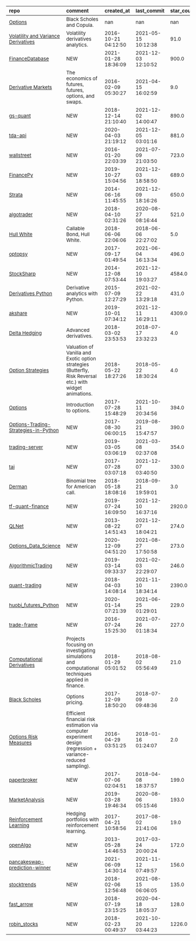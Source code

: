 | <sub>repo</sub>                                                                                                                          | <sub>comment</sub>                                                                                                      | <sub>created_at</sub>          | <sub>last_commit</sub>         | <sub>star_count</sub>   | <sub>repo_status</sub>              | <sub>rating</sub>   |
|:-----------------------------------------------------------------------------------------------------------------------------------------|:------------------------------------------------------------------------------------------------------------------------|:-------------------------------|:-------------------------------|:------------------------|:------------------------------------|:--------------------|
| <sub>[Options](https://github.com/PHBS/2018.M1.ASP/tree/master/py)</sub>                                                                 | <sub>Black Scholes and Copula.</sub>                                                                                    | <sub>nan</sub>                 | <sub>nan</sub>                 | <sub>nan</sub>          | <sub>:heavy_check_mark:</sub>       | <sub></sub>         |
| <sub>[Volatility and Variance Derivatives](https://github.com/yhilpisch/lvvd/tree/master/lvvd)</sub>                                     | <sub>Volatility derivatives analytics.</sub>                                                                            | <sub>2016-10-21 04:12:50</sub> | <sub>2021-05-15 10:12:38</sub> | <sub>91.0</sub>         | <sub>:heavy_check_mark:</sub>       | <sub></sub>         |
| <sub>[FinanceDatabase](https://github.com/JerBouma/FinanceDatabase)</sub>                                                                | <sub>NEW</sub>                                                                                                          | <sub>2021-01-28 18:36:09</sub> | <sub>2021-12-03 12:10:52</sub> | <sub>900.0</sub>        | <sub>:heavy_check_mark:</sub>       | <sub></sub>         |
| <sub>[Derivative Markets](https://github.com/broughtj/Fin6470/tree/master/Notebooks)</sub>                                               | <sub>The economics of futures, futures, options, and swaps.</sub>                                                       | <sub>2016-02-09 05:30:27</sub> | <sub>2021-04-15 16:02:59</sub> | <sub>9.0</sub>          | <sub>:heavy_check_mark:</sub>       | <sub></sub>         |
| <sub>[gs-quant](https://github.com/goldmansachs/gs-quant)</sub>                                                                          | <sub>NEW</sub>                                                                                                          | <sub>2018-12-14 21:10:40</sub> | <sub>2021-12-02 14:00:47</sub> | <sub>890.0</sub>        | <sub>:heavy_check_mark:</sub>       | <sub></sub>         |
| <sub>[tda-api](https://github.com/alexgolec/tda-api)</sub>                                                                               | <sub>NEW</sub>                                                                                                          | <sub>2020-04-03 21:19:12</sub> | <sub>2021-12-05 03:01:16</sub> | <sub>881.0</sub>        | <sub>:heavy_check_mark:</sub>       | <sub></sub>         |
| <sub>[wallstreet](https://github.com/mcdallas/wallstreet)</sub>                                                                          | <sub>NEW</sub>                                                                                                          | <sub>2016-01-20 22:03:39</sub> | <sub>2021-07-09 21:03:50</sub> | <sub>723.0</sub>        | <sub>:heavy_check_mark:</sub>       | <sub></sub>         |
| <sub>[FinancePy](https://github.com/domokane/FinancePy)</sub>                                                                            | <sub>NEW</sub>                                                                                                          | <sub>2019-10-27 15:04:56</sub> | <sub>2021-12-03 18:58:50</sub> | <sub>689.0</sub>        | <sub>:heavy_check_mark:</sub>       | <sub></sub>         |
| <sub>[Strata](https://github.com/OpenGamma/Strata)</sub>                                                                                 | <sub>NEW</sub>                                                                                                          | <sub>2014-06-16 11:45:55</sub> | <sub>2021-12-09 18:16:26</sub> | <sub>650.0</sub>        | <sub>:heavy_check_mark:</sub>       | <sub></sub>         |
| <sub>[algotrader](https://github.com/torreyleonard/algotrader)</sub>                                                                     | <sub>NEW</sub>                                                                                                          | <sub>2018-04-10 02:31:26</sub> | <sub>2020-08-27 08:16:44</sub> | <sub>521.0</sub>        | <sub>:heavy_check_mark:</sub>       | <sub></sub>         |
| <sub>[Hull White](https://github.com/rstreppa/valuation-callables-HullWhite/blob/master/CallableBond_HullWhite.ipynb)</sub>              | <sub>Callable Bond, Hull White.</sub>                                                                                   | <sub>2018-06-06 22:06:06</sub> | <sub>2018-06-06 22:27:02</sub> | <sub>5.0</sub>          | <sub>:heavy_multiplication_x:</sub> | <sub></sub>         |
| <sub>[optopsy](https://github.com/michaelchu/optopsy)</sub>                                                                              | <sub>NEW</sub>                                                                                                          | <sub>2017-09-17 01:49:54</sub> | <sub>2021-06-04 16:13:34</sub> | <sub>496.0</sub>        | <sub>:heavy_check_mark:</sub>       | <sub></sub>         |
| <sub>[StockSharp](https://github.com/StockSharp/StockSharp)</sub>                                                                        | <sub>NEW</sub>                                                                                                          | <sub>2014-12-08 07:53:44</sub> | <sub>2021-12-10 19:03:27</sub> | <sub>4584.0</sub>       | <sub>:heavy_check_mark:</sub>       | <sub></sub>         |
| <sub>[Derivatives Python](https://github.com/yhilpisch/dawp/tree/master/python36)</sub>                                                  | <sub>Derivative analytics with Python.</sub>                                                                            | <sub>2015-07-09 12:27:29</sub> | <sub>2021-02-22 13:29:18</sub> | <sub>431.0</sub>        | <sub>:heavy_check_mark:</sub>       | <sub></sub>         |
| <sub>[akshare](https://github.com/jindaxiang/akshare)</sub>                                                                              | <sub>NEW</sub>                                                                                                          | <sub>2019-10-01 07:34:12</sub> | <sub>2021-12-11 16:29:11</sub> | <sub>4309.0</sub>       | <sub>:heavy_check_mark:</sub>       | <sub></sub>         |
| <sub>[Delta Hedging](https://github.com/RobinsonGarcia/delta-hedging)</sub>                                                              | <sub>Advanced derivatives.</sub>                                                                                        | <sub>2018-03-02 23:53:53</sub> | <sub>2018-07-17 23:32:23</sub> | <sub>4.0</sub>          | <sub>:heavy_multiplication_x:</sub> | <sub></sub>         |
| <sub>[Option Strategies](https://github.com/rstreppa/valuation-OptionStrategies)</sub>                                                   | <sub>Valuation of Vanilla and Exotic option strategies (Butterfly, Risk Reversal etc.) with widget animations.</sub>    | <sub>2018-05-22 18:27:26</sub> | <sub>2018-05-22 18:30:24</sub> | <sub>4.0</sub>          | <sub>:heavy_multiplication_x:</sub> | <sub></sub>         |
| <sub>[Options](https://github.com/QuantConnect/Tutorials/tree/master/06%20Introduction%20to%20Options%5B%5D)</sub>                       | <sub>Introduction to options.</sub>                                                                                     | <sub>2017-07-28 15:48:29</sub> | <sub>2021-10-11 20:34:56</sub> | <sub>394.0</sub>        | <sub>:heavy_check_mark:</sub>       | <sub></sub>         |
| <sub>[Options-Trading-Strategies-in-Python](https://github.com/PyPatel/Options-Trading-Strategies-in-Python)</sub>                       | <sub>NEW</sub>                                                                                                          | <sub>2017-08-30 06:00:15</sub> | <sub>2019-08-21 15:47:57</sub> | <sub>390.0</sub>        | <sub>:heavy_multiplication_x:</sub> | <sub></sub>         |
| <sub>[trading-server](https://github.com/s-brez/trading-server)</sub>                                                                    | <sub>NEW</sub>                                                                                                          | <sub>2019-03-05 03:06:19</sub> | <sub>2021-03-08 02:37:08</sub> | <sub>354.0</sub>        | <sub>:heavy_check_mark:</sub>       | <sub></sub>         |
| <sub>[tai](https://github.com/fremantle-industries/tai)</sub>                                                                            | <sub>NEW</sub>                                                                                                          | <sub>2017-07-28 03:07:18</sub> | <sub>2021-12-07 03:40:50</sub> | <sub>330.0</sub>        | <sub>:heavy_check_mark:</sub>       | <sub></sub>         |
| <sub>[Derman](https://github.com/rstreppa/valuation-convertibles-Goldman1994/blob/master/ConvertibleBond_Goldman1994_Derman.ipynb)</sub> | <sub>Binomial tree for American call.</sub>                                                                             | <sub>2018-05-18 18:08:16</sub> | <sub>2018-09-21 19:59:01</sub> | <sub>3.0</sub>          | <sub>:heavy_multiplication_x:</sub> | <sub></sub>         |
| <sub>[tf-quant-finance](https://github.com/google/tf-quant-finance)</sub>                                                                | <sub>NEW</sub>                                                                                                          | <sub>2019-07-24 16:09:50</sub> | <sub>2021-12-10 16:37:16</sub> | <sub>2920.0</sub>       | <sub>:heavy_check_mark:</sub>       | <sub></sub>         |
| <sub>[QLNet](https://github.com/amaggiulli/QLNet)</sub>                                                                                  | <sub>NEW</sub>                                                                                                          | <sub>2013-08-22 14:51:43</sub> | <sub>2021-12-07 18:04:21</sub> | <sub>274.0</sub>        | <sub>:heavy_check_mark:</sub>       | <sub></sub>         |
| <sub>[Options_Data_Science](https://github.com/yugedata/Options_Data_Science)</sub>                                                      | <sub>NEW</sub>                                                                                                          | <sub>2020-12-09 04:51:20</sub> | <sub>2021-08-27 17:50:58</sub> | <sub>273.0</sub>        | <sub>:heavy_check_mark:</sub>       | <sub></sub>         |
| <sub>[AlgorithmicTrading](https://github.com/JerBouma/AlgorithmicTrading)</sub>                                                          | <sub>NEW</sub>                                                                                                          | <sub>2019-03-14 09:33:37</sub> | <sub>2021-02-03 22:29:07</sub> | <sub>246.0</sub>        | <sub>:heavy_check_mark:</sub>       | <sub></sub>         |
| <sub>[quant-trading](https://github.com/je-suis-tm/quant-trading)</sub>                                                                  | <sub>NEW</sub>                                                                                                          | <sub>2018-04-03 14:08:14</sub> | <sub>2021-11-10 18:34:14</sub> | <sub>2390.0</sub>       | <sub>:heavy_check_mark:</sub>       | <sub></sub>         |
| <sub>[huobi_futures_Python](https://github.com/hbdmapi/huobi_futures_Python)</sub>                                                       | <sub>NEW</sub>                                                                                                          | <sub>2020-01-14 07:21:39</sub> | <sub>2021-06-25 01:29:01</sub> | <sub>229.0</sub>        | <sub>:heavy_check_mark:</sub>       | <sub></sub>         |
| <sub>[trade-frame](https://github.com/rburkholder/trade-frame)</sub>                                                                     | <sub>NEW</sub>                                                                                                          | <sub>2016-07-24 15:25:30</sub> | <sub>2021-07-26 01:18:34</sub> | <sub>227.0</sub>        | <sub>:heavy_check_mark:</sub>       | <sub></sub>         |
| <sub>[Computational Derivatives](https://github.com/chenbowen184/Computational_Finance)</sub>                                            | <sub>Projects focusing on investigating simulations and computational techniques applied in finance.</sub>              | <sub>2018-01-29 05:01:52</sub> | <sub>2018-08-02 05:56:49</sub> | <sub>21.0</sub>         | <sub>:heavy_multiplication_x:</sub> | <sub></sub>         |
| <sub>[Black Scholes](https://github.com/irajwani/numerical_methods_python/blob/master/black_scholes.ipynb)</sub>                         | <sub>Options pricing.</sub>                                                                                             | <sub>2017-12-09 18:50:20</sub> | <sub>2018-07-09 09:48:36</sub> | <sub>2.0</sub>          | <sub>:heavy_multiplication_x:</sub> | <sub></sub>         |
| <sub>[Options Risk Measures](https://github.com/wanglouis49/risk_estimation)</sub>                                                       | <sub>Efficient financial risk estimation via computer experiment design (regression + variance-reduced sampling).</sub> | <sub>2016-04-29 03:51:25</sub> | <sub>2018-01-16 01:24:07</sub> | <sub>2.0</sub>          | <sub>:heavy_multiplication_x:</sub> | <sub></sub>         |
| <sub>[paperbroker](https://github.com/philipodonnell/paperbroker)</sub>                                                                  | <sub>NEW</sub>                                                                                                          | <sub>2017-07-06 02:04:51</sub> | <sub>2018-04-08 18:37:57</sub> | <sub>199.0</sub>        | <sub>:heavy_multiplication_x:</sub> | <sub></sub>         |
| <sub>[MarketAnalysis](https://github.com/Poseyy/MarketAnalysis)</sub>                                                                    | <sub>NEW</sub>                                                                                                          | <sub>2019-03-28 19:46:34</sub> | <sub>2020-08-06 05:15:46</sub> | <sub>193.0</sub>        | <sub>:heavy_check_mark:</sub>       | <sub></sub>         |
| <sub>[Reinforcement Learning](https://github.com/FinTechies/HedgingRL)</sub>                                                             | <sub>Hedging portfolios with reinforcement learning.</sub>                                                              | <sub>2017-04-21 10:58:56</sub> | <sub>2017-08-02 21:41:06</sub> | <sub>19.0</sub>         | <sub>:heavy_multiplication_x:</sub> | <sub></sub>         |
| <sub>[openAlgo](https://github.com/mtompkins/openAlgo)</sub>                                                                             | <sub>NEW</sub>                                                                                                          | <sub>2013-05-28 14:46:53</sub> | <sub>2017-03-24 20:00:24</sub> | <sub>172.0</sub>        | <sub>:heavy_multiplication_x:</sub> | <sub></sub>         |
| <sub>[pancakeswap-prediction-winner](https://github.com/modagavr/pancakeswap-prediction-winner)</sub>                                    | <sub>NEW</sub>                                                                                                          | <sub>2021-06-09 14:30:14</sub> | <sub>2021-11-12 07:49:57</sub> | <sub>156.0</sub>        | <sub>:heavy_check_mark:</sub>       | <sub></sub>         |
| <sub>[stocktrends](https://github.com/ChillarAnand/stocktrends)</sub>                                                                    | <sub>NEW</sub>                                                                                                          | <sub>2018-02-06 12:56:48</sub> | <sub>2021-08-15 06:06:05</sub> | <sub>135.0</sub>        | <sub>:heavy_check_mark:</sub>       | <sub></sub>         |
| <sub>[fast_arrow](https://github.com/westonplatter/fast_arrow)</sub>                                                                     | <sub>NEW</sub>                                                                                                          | <sub>2018-07-19 23:15:25</sub> | <sub>2020-04-18 18:05:37</sub> | <sub>128.0</sub>        | <sub>:heavy_check_mark:</sub>       | <sub></sub>         |
| <sub>[robin_stocks](https://github.com/jmfernandes/robin_stocks)</sub>                                                                   | <sub>NEW</sub>                                                                                                          | <sub>2018-02-23 00:49:37</sub> | <sub>2021-10-20 03:44:23</sub> | <sub>1226.0</sub>       | <sub>:heavy_check_mark:</sub>       | <sub></sub>         |
